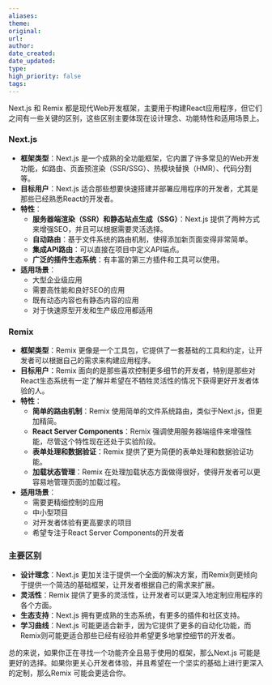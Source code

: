 ```yaml
---
aliases: 
theme: 
original: 
url: 
author: 
date_created: 
date_updated: 
type: 
high_priority: false
tags:
---
```

Next.js 和 Remix 都是现代Web开发框架，主要用于构建React应用程序，但它们之间有一些关键的区别，这些区别主要体现在设计理念、功能特性和适用场景上。

### Next.js
- **框架类型**：Next.js 是一个成熟的全功能框架，它内置了许多常见的Web开发功能，如路由、页面预渲染（SSR/SSG）、热模块替换（HMR）、代码分割等。
- **目标用户**：Next.js 适合那些想要快速搭建并部署应用程序的开发者，尤其是那些已经熟悉React的开发者。
- **特性**：
  - **服务器端渲染（SSR）和静态站点生成（SSG）**：Next.js 提供了两种方式来增强SEO，并且可以根据需要灵活选择。
  - **自动路由**：基于文件系统的路由机制，使得添加新页面变得非常简单。
  - **集成API路由**：可以直接在项目中定义API端点。
  - **广泛的插件生态系统**：有丰富的第三方插件和工具可以使用。
- **适用场景**：
  - 大型企业级应用
  - 需要高性能和良好SEO的应用
  - 既有动态内容也有静态内容的应用
  - 对于快速原型开发和生产级应用都适用

### Remix
- **框架类型**：Remix 更像是一个工具包，它提供了一套基础的工具和约定，让开发者可以根据自己的需求来构建应用程序。
- **目标用户**：Remix 面向的是那些喜欢控制更多细节的开发者，特别是那些对React生态系统有一定了解并希望在不牺牲灵活性的情况下获得更好开发者体验的人。
- **特性**：
  - **简单的路由机制**：Remix 使用简单的文件系统路由，类似于Next.js，但更加精简。
  - **React Server Components**：Remix 强调使用服务器端组件来增强性能，尽管这个特性现在还处于实验阶段。
  - **表单处理和数据验证**：Remix 提供了更为简便的表单处理和数据验证功能。
  - **加载状态管理**：Remix 在处理加载状态方面做得很好，使得开发者可以更容易地管理页面的加载过程。
- **适用场景**：
  - 需要更精细控制的应用
  - 中小型项目
  - 对开发者体验有更高要求的项目
  - 希望专注于React Server Components的开发者

### 主要区别
- **设计理念**：Next.js 更加关注于提供一个全面的解决方案，而Remix则更倾向于提供一个简洁的基础框架，让开发者根据自己的需求来扩展。
- **灵活性**：Remix 提供了更多的灵活性，让开发者可以更深入地定制应用程序的各个方面。
- **生态支持**：Next.js 拥有更成熟的生态系统，有更多的插件和社区支持。
- **学习曲线**：Next.js 可能更适合新手，因为它提供了更多的自动化功能，而Remix则可能更适合那些已经有经验并希望更多地掌控细节的开发者。

总的来说，如果你正在寻找一个功能齐全且易于使用的框架，那么Next.js 可能是更好的选择。如果你更关心开发者体验，并且希望在一个坚实的基础上进行更深入的定制，那么Remix 可能会更适合你。